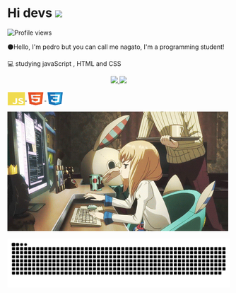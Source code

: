 <h1 align="left">Hi devs <img src="https://raw.githubusercontent.com/kaueMarques/kaueMarques/master/hi.gif" width="30px"></h1>
<p align="left"> <img src="https://komarev.com/ghpvc/?username=dev-nagato&color=green" alt="Profile views" /> </p>

⚫Hello, I'm pedro but you can call me nagato, I'm a programming student!

💻 studying javaScript , HTML and CSS

<div align="center">
  <a href="https://github.com/dev-nagato">
  <img height="180em" src="https://github-readme-stats.vercel.app/api?username=dev-nagato&show_icons=true&theme=cobalt&include_all_commits=true&count_private=true"/>
  <img height="180em" src="https://github-readme-stats.vercel.app/api/top-langs/?username=dev-nagato&layout=compact&langs_count=7&theme=cobalt"/>
</div>
  <div style="display: inline_block"><br>
  <img align="center" alt="nagato-Js" height="30" width="40" src="https://raw.githubusercontent.com/devicons/devicon/master/icons/javascript/javascript-plain.svg">
  <img align="center" alt="nagato-HTML" height="30" width="40" src="https://raw.githubusercontent.com/devicons/devicon/master/icons/html5/html5-original.svg">
  <img align="center" alt="nagato-CSS" height="30" width="40" src="https://raw.githubusercontent.com/devicons/devicon/master/icons/css3/css3-original.svg">
    
 ![anime hacker](https://raw.githubusercontent.com/dev-nagato/dev-nagato/main/Top%2015%20Best%20Anime%20Hackers.gif)
    
    
 ![Snake animation](https://github.com/dev-nagato/dev-nagato/blob/output/github-contribution-grid-snake.svg)
    
     


